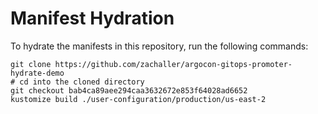 # Manifest Hydration

To hydrate the manifests in this repository, run the following commands:

```shell
git clone https://github.com/zachaller/argocon-gitops-promoter-hydrate-demo
# cd into the cloned directory
git checkout bab4ca89aee294caa3632672e853f64028ad6652
kustomize build ./user-configuration/production/us-east-2
```
